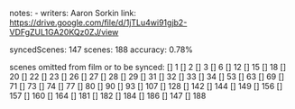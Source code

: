 notes: -
writers: Aaron Sorkin
link: https://drive.google.com/file/d/1jTLu4wi91gjb2-VDFgZUL1GA20KQz0ZJ/view

syncedScenes: 147
scenes: 188
accuracy: 0.78%

scenes omitted from film or to be synced:
[] 1
[] 2
[] 3
[] 6
[] 12
[] 15
[] 18
[] 20
[] 22
[] 23
[] 26
[] 27
[] 28
[] 29
[] 31
[] 32
[] 33
[] 34
[] 53
[] 63
[] 69
[] 71
[] 73
[] 74
[] 77
[] 80
[] 90
[] 93
[] 107
[] 128
[] 142
[] 144
[] 149
[] 156
[] 157
[] 160
[] 164
[] 181
[] 182
[] 184
[] 186
[] 147
[] 188

